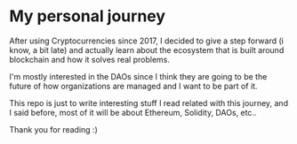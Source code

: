 # My personal journey 
After using Cryptocurrencies since 2017, I decided to give a step forward (i know, a bit late) and actually learn about the ecosystem that is built around blockchain and how it solves real problems.

I'm mostly interested in the DAOs since I think they are going to be the future of how organizations are managed and I want to be part of it.

This repo is just to write interesting stuff I read related with this journey, and I said before, most of it will be about Ethereum, Solidity, DAOs, etc..

Thank you for reading :)
